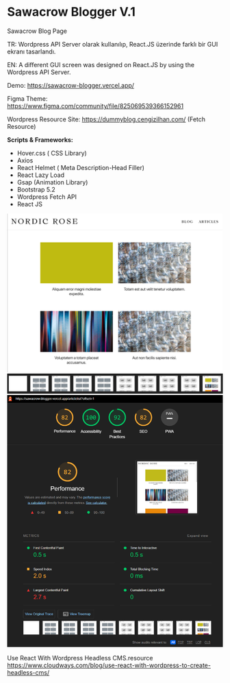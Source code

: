 
# Sawacrow Blogger V.1
 Sawacrow Blog Page
 
 TR: Wordpress API Server olarak kullanılıp, React.JS üzerinde farklı bir GUI ekranı tasarlandı.
 
 EN: A different GUI screen was designed on React.JS by using the Wordpress API Server.
 

Demo: https://sawacrow-blogger.vercel.app/   		

Figma Theme: https://www.figma.com/community/file/825069539366152961

Wordpress Resource Site: https://dummyblog.cengizilhan.com/ (Fetch Resource)


**Scripts & Frameworks:**
 - Hover.css ( CSS Library)
 - Axios
 - React Helmet ( Meta Description-Head Filler)
 - React Lazy Load 
 - Gsap (Animation Library)
 - Bootstrap 5.2
 - Wordpress Fetch API
 - React JS

![alt text](./SS/ss1.jpg)
![alt text](./SS/ss2-min.jpg)
![alt text](./SS/ss1-min.jpg)


Use React With Wordpress Headless CMS.resource
https://www.cloudways.com/blog/use-react-with-wordpress-to-create-headless-cms/
